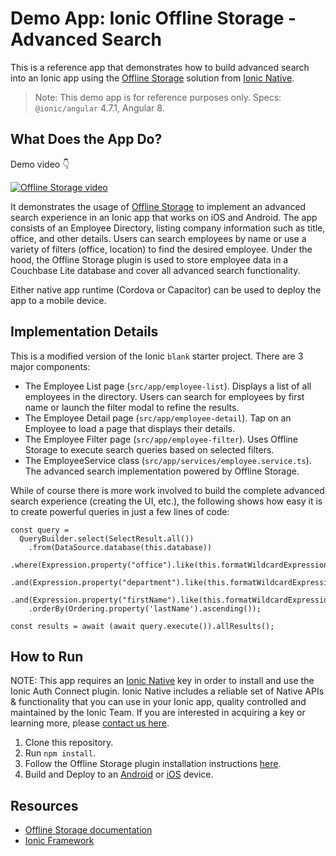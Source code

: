 # Demo App: Ionic Offline Storage - Advanced Search

This is a reference app that demonstrates how to build advanced search into an Ionic app using the [Offline Storage](https://ionicframework.com/offline-storage) solution from [Ionic Native](https://ionicframework.com/docs/enterprise).

> Note: This demo app is for reference purposes only. Specs: `@ionic/angular` 4.7.1, Angular 8.

## What Does the App Do?

Demo video 👇

[![Offline Storage video](http://img.youtube.com/vi/x3vMFKof7JE/0.jpg)](http://www.youtube.com/watch?v=x3vMFKof7JE "Ionic Offline Storage demo: Adding complex search to an employee directory app
")

It demonstrates the usage of [Offline Storage](https://ionicframework.com/offline-storage) to implement an advanced search experience in an Ionic app that works on iOS and Android. 
The app consists of an Employee Directory, listing company information such as title, office, and other details. Users can search employees by name or use a variety of filters (office, location) to find the desired employee.
Under the hood, the Offline Storage plugin is used to store employee data in a Couchbase Lite database and cover all advanced search functionality.

Either native app runtime (Cordova or Capacitor) can be used to deploy the app to a mobile device.

## Implementation Details

This is a modified version of the Ionic `blank` starter project. There are 3 major components:

* The Employee List page (`src/app/employee-list`). Displays a list of all employees in the directory. Users can search for employees by first name or launch the filter modal to refine the results.
* The Employee Detail page (`src/app/employee-detail`). Tap on an Employee to load a page that displays their details.
* The Employee Filter page (`src/app/employee-filter`). Uses Offline Storage to execute search queries based on selected filters.
* The EmployeeService class (`src/app/services/employee.service.ts`). The advanced search implementation powered by Offline Storage.

While of course there is more work involved to build the complete advanced search experience (creating the UI, etc.), the following shows
how easy it is to create powerful queries in just a few lines of code:

```
const query = 
  QueryBuilder.select(SelectResult.all())
    .from(DataSource.database(this.database))
    .where(Expression.property("office").like(this.formatWildcardExpression(office))
      .and(Expression.property("department").like(this.formatWildcardExpression(department)))
      .and(Expression.property("firstName").like(this.formatWildcardExpression(firstName))))
    .orderBy(Ordering.property('lastName').ascending());
    
const results = await (await query.execute()).allResults();
```

## How to Run

NOTE: This app requires an [Ionic Native](https://ionicframework.com/docs/enterprise) key in order to install and use the Ionic Auth Connect plugin. Ionic Native includes a reliable set of Native APIs & functionality that you can use in your Ionic app, quality controlled and maintained by the Ionic Team.
If you are interested in acquiring a key or learning more, please [contact us here](https://ionicframework.com/enterprise/contact).

1) Clone this repository.
2) Run `npm install`.
3) Follow the Offline Storage plugin installation instructions [here](https://ionicframework.com/docs/enterprise/offline-storage).
4) Build and Deploy to an [Android](https://ionicframework.com/docs/building/android) or [iOS](https://ionicframework.com/docs/building/ios) device.

## Resources

* [Offline Storage documentation](https://ionicframework.com/docs/enterprise/offline-storage)
* [Ionic Framework](https://ionicframework.com)

